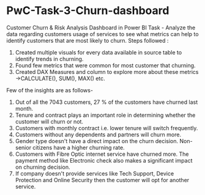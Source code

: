 # PwC-Task-3-Churn-dashboard
Customer Churn & Risk Analysis Dashboard in Power BI
Task - Analyze the data regarding customers usage of services to see what metrics can help to identify customers that are most likely to churn.
Steps followed :
1. Created multiple visuals for every data available in source table to identify trends in churning.
2. Found few metrics that were common for most customer that churning.
3. Created DAX Measures and column to explore more about these metrics ->CALCULATE(), SUM(), MAX() etc.

Few of the insights are as follows-
1. Out of all the 7043 customers, 27 % of the customers have churned last month.
2. Tenure and contract plays an important role in determining whether the customer will churn or not.
3. Customers with monthly contract i.e. lower tenure will switch frequently.
4. Customers without any dependents and partners will churn more.
5. Gender type doesn't have a direct impact on the churn decision. Non-senior citizens have a higher churning rate.
6. Customers with Fibre Optic internet service have churned more. The payment method like Electronic check also makes a significant impact on churning decision.
7. If company doesn't provide services like Tech Support, Device Protection and Online Security then the customer will opt for another service.

